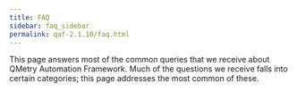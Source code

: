 ```yaml
---
title: FAQ
sidebar: faq_sidebar
permalink: qaf-2.1.10/faq.html
---
```


This page answers most of the common queries that we receive about QMetry Automation Framework. Much of the questions we receive falls into certain categories; this page addresses the most common of these.
